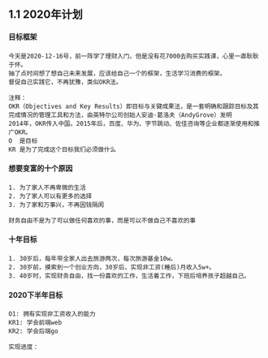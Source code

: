 ## 1.1 2020年计划


#### 目标框架
```
今天是2020-12-16号，前一阵学了理财入门，但是没有花7000去购买实践课，心里一直耿耿于怀。
抽了点时间想了想自己未来发展，应该给自己一个的框架，生活学习消费的框架。
督促自己实践它，不再犹豫，类似OKR法。

注释：
OKR（Objectives and Key Results）即目标与关键成果法，是一套明确和跟踪目标及其完成情况的管理工具和方法，由英特尔公司创始人安迪·葛洛夫（AndyGrove）发明
2014年，OKR传入中国。2015年后，百度、华为、字节跳动、佐佳咨询等企业都逐渐使用和推广OKR。
O  是目标
KR 是为了完成这个目标我们必须做什么

```

#### 想要变富的十个原因
```
1. 为了家人不再卑微的生活
2. 为了家人可以有更多的选择
3. 为了家和万事兴，不再因钱隔阂

财务自由不是为了可以做任何喜欢的事，而是可以不做自己不喜欢的事
```

#### 十年目标
```
1. 30岁后，每年带全家人出去旅游两次，每次旅游基金10w。
2. 30岁前，摸索到一个创业方向，30岁后，实现非工资(睡后)月收入5w+。
3. 40岁时，实现财务自由，找一份喜欢的工作，生活着工作，下班后培养孩子超越自己。

```


#### 2020下半年目标
```
O1: 拥有实现非工资收入的能力
KR1: 学会前端web
KR2: 学会后端go

实现进度：

```
